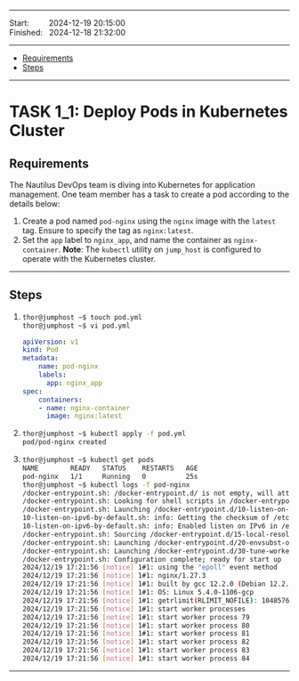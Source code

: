 ------------------------------

Start: &nbsp;&nbsp;&nbsp;&nbsp;&nbsp;&nbsp;&nbsp;&nbsp;2024-12-19 20:15:00  
Finished: &nbsp;&nbsp;2024-12-18 21:32:00  

------------------------------

- [Requirements](#requirements)
- [Steps](#steps)

------------------------------

# TASK 1_1: Deploy Pods in Kubernetes Cluster

## Requirements

The Nautilus DevOps team is diving into Kubernetes for application management.
One team member has a task to create a pod according to the details below:

1. Create a pod named `pod-nginx` using the `nginx` image with the `latest` tag. Ensure to specify the tag as `nginx:latest`.
2. Set the `app` label to `nginx_app`, and name the container as `nginx-container`.
**Note**: The `kubectl` utility on `jump_host` is configured to operate with the Kubernetes cluster.

------------------------------

## Steps

1) ```bash
   thor@jumphost ~$ touch pod.yml
   thor@jumphost ~$ vi pod.yml
   ```
   ```yaml
   apiVersion: v1
   kind: Pod
   metadata:
       name: pod-nginx
       labels:
         app: nginx_app
   spec:
       containers:
       - name: nginx-container
         image: nginx:latest
   ```
2) ```bash
   thor@jumphost ~$ kubectl apply -f pod.yml
   pod/pod-nginx created
   ```
3) ```bash
   thor@jumphost ~$ kubectl get pods
   NAME        READY   STATUS    RESTARTS   AGE
   pod-nginx   1/1     Running   0          25s
   thor@jumphost ~$ kubectl logs -f pod-nginx
   /docker-entrypoint.sh: /docker-entrypoint.d/ is not empty, will attempt to perform configuration
   /docker-entrypoint.sh: Looking for shell scripts in /docker-entrypoint.d/
   /docker-entrypoint.sh: Launching /docker-entrypoint.d/10-listen-on-ipv6-by-default.sh
   10-listen-on-ipv6-by-default.sh: info: Getting the checksum of /etc/nginx/conf.d/default.conf
   10-listen-on-ipv6-by-default.sh: info: Enabled listen on IPv6 in /etc/nginx/conf.d/default.conf
   /docker-entrypoint.sh: Sourcing /docker-entrypoint.d/15-local-resolvers.envsh
   /docker-entrypoint.sh: Launching /docker-entrypoint.d/20-envsubst-on-templates.sh
   /docker-entrypoint.sh: Launching /docker-entrypoint.d/30-tune-worker-processes.sh
   /docker-entrypoint.sh: Configuration complete; ready for start up
   2024/12/19 17:21:56 [notice] 1#1: using the "epoll" event method
   2024/12/19 17:21:56 [notice] 1#1: nginx/1.27.3
   2024/12/19 17:21:56 [notice] 1#1: built by gcc 12.2.0 (Debian 12.2.0-14) 
   2024/12/19 17:21:56 [notice] 1#1: OS: Linux 5.4.0-1106-gcp
   2024/12/19 17:21:56 [notice] 1#1: getrlimit(RLIMIT_NOFILE): 1048576:1048576
   2024/12/19 17:21:56 [notice] 1#1: start worker processes
   2024/12/19 17:21:56 [notice] 1#1: start worker process 79
   2024/12/19 17:21:56 [notice] 1#1: start worker process 80
   2024/12/19 17:21:56 [notice] 1#1: start worker process 81
   2024/12/19 17:21:56 [notice] 1#1: start worker process 82
   2024/12/19 17:21:56 [notice] 1#1: start worker process 83
   2024/12/19 17:21:56 [notice] 1#1: start worker process 84
   ```
[//]: # ( You have successfully completed the challenge.Results have been saved. Ref ID:64072040741b204d59fbe9d6 )

------------------------------

